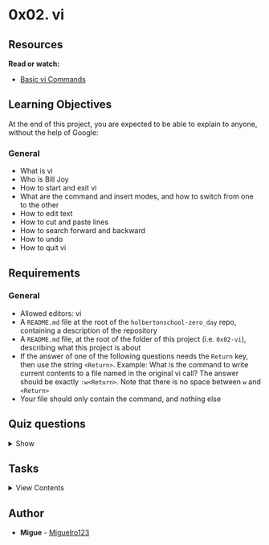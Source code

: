 # 0x02. vi

## Resources
**Read or watch:**
- [Basic vi Commands](https://www.cs.colostate.edu/helpdocs/vi.html)

## Learning Objectives
At the end of this project, you are expected to be able to explain to anyone, without the help of Google:

### General
- What is vi
- Who is Bill Joy
- How to start and exit vi
- What are the command and insert modes, and how to switch from one to the other
- How to edit text
- How to cut and paste lines
- How to search forward and backward
- How to undo
- How to quit vi
## Requirements
### General
- Allowed editors: vi
- A `README.md` file at the root of the `holbertonschool-zero_day` repo, containing a description of the repository
- A `README.md` file, at the root of the folder of this project (i.e. `0x02-vi`), describing what this project is about
- If the answer of one of the following questions needs the `Return` key, then use the string `<Return>`. Example: What is the command to write current contents to a file named in the original vi call? The answer should be exactly `:w<Return>`. Note that there is no space between `w` and `<Return>`
- Your file should only contain the command, and nothing else

## Quiz questions

<details>
<summary>Show</summary>

### Question #0
Vim is included with almost every Linux distribution.

- [x] True
- [ ] False

### Question #1
How do you enter Command Mode in Vi(m)?

- [ ] `Ctrl / Command + C`
- [x] `<ESC>`
- [ ] `<Return>`

### Question #2
How do you enter Insert Mode in Vi(m)?

- [ ] `<Insert>`
- [ ] `<Return>`
- [x] `i`

### Question #3
How do you quit Vi(m)?

- [x] `:q<Return>`
- [ ] `<ESC>`
- [ ] `q`

### Question #4
What is the goal of the Framework?

- [x] To ensure you do your due diligence in problem solving
- [x] To help you become a software engineer with good problem solving skills, rather than a student with good grades
- [x] To encourage you to understand the deeper processes of programming and not just look for code that works

</details>

## Tasks

<details>
<summary>View Contents</summary>

### [0. Inserting](./0-inserting)
What is the command to insert text before the cursor?

**Repo:**
* GitHub repository: `holbertonschool-zero_day`
* Directory: `0x02-vi`
* File: `0-inserting`

### [1. Cutting](./1-cutting)
What is the command to cut the current line? (yank, cut)

**Repo:**
* GitHub repository: `holbertonschool-zero_day`
* Directory: `0x02-vi`
* File: `1-cutting`

### [2. Pasting](./2-pasting)
What is the command to paste the lines in the buffer into the text after the current line?

**Repo:**
* GitHub repository: `holbertonschool-zero_day`
* Directory: `0x02-vi`
* File: `2-pasting`

### [3. Undoing](./3-undoing)
What is the command to undo what you just did?

**Repo:**
* GitHub repository: `holbertonschool-zero_day`
* Directory: `0x02-vi`
* File: `3-undoing`

### [4. Exiting](./4-exiting)
What is the command to quit vi even though latest changes have not been saved for this vi call?

**Repo:**
* GitHub repository: `holbertonschool-zero_day`
* Directory: `0x02-vi`
* File: `4-exiting`

### [5. Beginning of the line](./5-beginning_line)
What is the command to move the cursor to the start of the current line?

**Repo:**
* GitHub repository: `holbertonschool-zero_day`
* Directory: `0x02-vi`
* File: `5-beginning_line`

### [6. End of the line](./6-end_line)
What is the command to move the cursor to the end of the line?

**Repo:**
* GitHub repository: `holbertonschool-zero_day`
* Directory: `0x02-vi`
* File: `6-end_line`

### [7. Line 32 `#advanced`](./100-move_to_line)
What is the command to move the cursor to line 32?

**Repo:**
* GitHub repository: `holbertonschool-zero_day`
* Directory: `0x02-vi`
* File: `100-move_to_line`

### [8. Delete current and previous line `#advanced`](./101-delete_line)
What is the command to delete the current and previous line at the same time?

**Repo:**
* GitHub repository: `holbertonschool-zero_day`
* Directory: `0x02-vi`
* File: `101-delete_line`

</details>

## Author

- **Migue** - [Miguelro123](https://github.com/Miguelro123)
